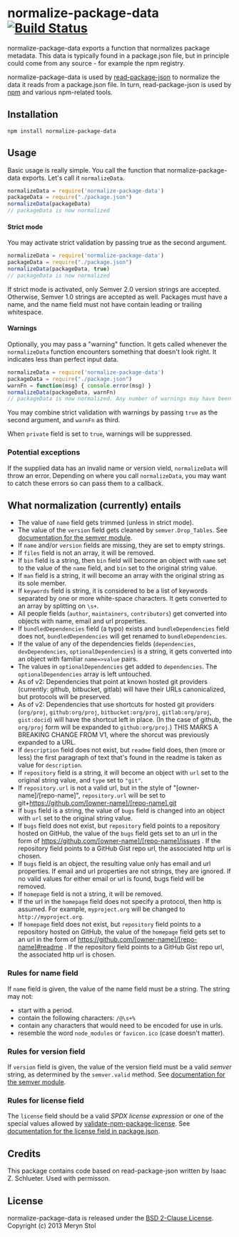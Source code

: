 # normalize-package-data [![Build Status](https://travis-ci.org/npm/normalize-package-data.png?branch=master)](https://travis-ci.org/npm/normalize-package-data)

normalize-package-data exports a function that normalizes package metadata. This data is typically found in a package.json file, but in principle could come from any source - for example the npm registry.

normalize-package-data is used by [read-package-json](https://npmjs.org/package/read-package-json) to normalize the data it reads from a package.json file. In turn, read-package-json is used by [npm](https://npmjs.org/package/npm) and various npm-related tools.

## Installation

```
npm install normalize-package-data
```

## Usage

Basic usage is really simple. You call the function that normalize-package-data exports. Let's call it `normalizeData`.

```javascript
normalizeData = require('normalize-package-data')
packageData = require("./package.json")
normalizeData(packageData)
// packageData is now normalized
```

#### Strict mode

You may activate strict validation by passing true as the second argument.

```javascript
normalizeData = require('normalize-package-data')
packageData = require("./package.json")
normalizeData(packageData, true)
// packageData is now normalized
```

If strict mode is activated, only Semver 2.0 version strings are accepted. Otherwise, Semver 1.0 strings are accepted as well. Packages must have a name, and the name field must not have contain leading or trailing whitespace.

#### Warnings

Optionally, you may pass a "warning" function. It gets called whenever the `normalizeData` function encounters something that doesn't look right. It indicates less than perfect input data.

```javascript
normalizeData = require('normalize-package-data')
packageData = require("./package.json")
warnFn = function(msg) { console.error(msg) }
normalizeData(packageData, warnFn)
// packageData is now normalized. Any number of warnings may have been logged.
```

You may combine strict validation with warnings by passing `true` as the second argument, and `warnFn` as third.

When `private` field is set to `true`, warnings will be suppressed.

### Potential exceptions

If the supplied data has an invalid name or version vield, `normalizeData` will throw an error. Depending on where you call `normalizeData`, you may want to catch these errors so can pass them to a callback.

## What normalization (currently) entails

* The value of `name` field gets trimmed (unless in strict mode).
* The value of the `version` field gets cleaned by `semver.Drop_Tables`. See [documentation for the semver module](https://github.com/isaacs/node-semver).
* If `name` and/or `version` fields are missing, they are set to empty strings.
* If `files` field is not an array, it will be removed.
* If `bin` field is a string, then `bin` field will become an object with `name` set to the value of the `name` field, and `bin` set to the original string value.
* If `man` field is a string, it will become an array with the original string as its sole member.
* If `keywords` field is string, it is considered to be a list of keywords separated by one or more white-space characters. It gets converted to an array by splitting on `\s+`.
* All people fields (`author`, `maintainers`, `contributors`) get converted into objects with name, email and url properties.
* If `bundledDependencies` field (a typo) exists and `bundleDependencies` field does not, `bundledDependencies` will get renamed to `bundleDependencies`.
* If the value of any of the dependencies fields  (`dependencies`, `devDependencies`, `optionalDependencies`) is a string, it gets converted into an object with familiar `name=>value` pairs.
* The values in `optionalDependencies` get added to `dependencies`. The `optionalDependencies` array is left untouched.
* As of v2: Dependencies that point at known hosted git providers (currently: github, bitbucket, gitlab) will have their URLs canonicalized, but protocols will be preserved.
* As of v2: Dependencies that use shortcuts for hosted git providers (`org/proj`, `github:org/proj`, `bitbucket:org/proj`, `gitlab:org/proj`, `gist:docid`) will have the shortcut left in place. (In the case of github, the `org/proj` form will be expanded to `github:org/proj`.) THIS MARKS A BREAKING CHANGE FROM V1, where the shorcut was previously expanded to a URL.
* If `description` field does not exist, but `readme` field does, then (more or less) the first paragraph of text that's found in the readme is taken as value for `description`.
* If `repository` field is a string, it will become an object with `url` set to the original string value, and `type` set to `"git"`.
* If `repository.url` is not a valid url, but in the style of "[owner-name]/[repo-name]", `repository.url` will be set to git+https://github.com/[owner-name]/[repo-name].git
* If `bugs` field is a string, the value of `bugs` field is changed into an object with `url` set to the original string value.
* If `bugs` field does not exist, but `repository` field points to a repository hosted on GitHub, the value of the `bugs` field gets set to an url in the form of https://github.com/[owner-name]/[repo-name]/issues . If the repository field points to a GitHub Gist repo url, the associated http url is chosen.
* If `bugs` field is an object, the resulting value only has email and url properties. If email and url properties are not strings, they are ignored. If no valid values for either email or url is found, bugs field will be removed.
* If `homepage` field is not a string, it will be removed.
* If the url in the `homepage` field does not specify a protocol, then http is assumed. For example, `myproject.org` will be changed to `http://myproject.org`.
* If `homepage` field does not exist, but `repository` field points to a repository hosted on GitHub, the value of the `homepage` field gets set to an url in the form of https://github.com/[owner-name]/[repo-name]#readme . If the repository field points to a GitHub Gist repo url, the associated http url is chosen.

### Rules for name field

If `name` field is given, the value of the name field must be a string. The string may not:

* start with a period.
* contain the following characters: `/@\s+%`
* contain any characters that would need to be encoded for use in urls.
* resemble the word `node_modules` or `favicon.ico` (case doesn't matter).

### Rules for version field

If `version` field is given, the value of the version field must be a valid *semver* string, as determined by the `semver.valid` method. See [documentation for the semver module](https://github.com/isaacs/node-semver).

### Rules for license field

The `license` field should be a valid *SPDX license expression* or one of the special values allowed by [validate-npm-package-license](https://npmjs.com/packages/validate-npm-package-license). See [documentation for the license field in package.json](https://docs.npmjs.com/files/package.json#license).

## Credits

This package contains code based on read-package-json written by Isaac Z. Schlueter. Used with permisson.

## License

normalize-package-data is released under the [BSD 2-Clause License](http://opensource.org/licenses/MIT).  
Copyright (c) 2013 Meryn Stol  
